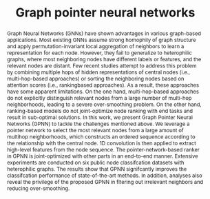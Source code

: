 ---
# Documentation: https://wowchemy.com/docs/managing-content/

title: "Graph pointer neural networks"
authors: [Tianmeng Yang, Yujing Wang, Zhihan Yue, Yaming Yang, Yunhai Tong, Jing Bai]
date:
doi: ""

# Schedule page publish date (NOT publication's date).
publishDate:

# Publication type.
# Legend: 0 = Uncategorized; 1 = Conference paper; 2 = Journal article;
# 3 = Preprint / Working Paper; 4 = Report; 5 = Book; 6 = Book section;
# 7 = Thesis; 8 = Patent
publication_types: ["1"]

# Publication name and optional abbreviated publication name.
publication: "In *Proceedings of the AAAI conference on artificial intelligence*"
publication_short: "*AAAI, 2022*"

abstract: "Graph Neural Networks (GNNs) have shown advantages in various graph-based applications. Most existing GNNs assume strong homophily of graph structure and apply permutation-invariant local aggregation of neighbors to learn a representation for each node. However, they fail to generalize to heterophilic graphs, where most neighboring nodes have different labels or features, and the relevant nodes are distant. Few recent studies attempt to address this problem by combining multiple hops of hidden representations of central nodes (i.e., multi-hop-based approaches) or sorting the neighboring nodes based on attention scores (i.e., rankingbased approaches). As a result, these approaches have some apparent limitations. On the one hand, multi-hop-based approaches do not explicitly distinguish relevant nodes from a large number of multi-hop neighborhoods, leading to a severe over-smoothing problem. On the other hand, ranking-based models do not joint-optimize node ranking with end tasks and result in sub-optimal solutions. In this work, we present Graph Pointer Neural Networks (GPNN) to tackle the challenges mentioned above. We leverage a pointer network to select the most relevant nodes from a large amount of multihop neighborhoods, which constructs an ordered sequence according to the relationship with the central node. 1D convolution is then applied to extract high-level features from the node sequence. The pointer-network-based ranker in GPNN is joint-optimized with other parts in an end-to-end manner. Extensive experiments are conducted on six public node classifcation datasets with heterophilic graphs. The results show that GPNN signifcantly improves the classifcation performance of state-of-the-art methods. In addition, analyses also reveal the privilege of the proposed GPNN in fltering out irrelevant neighbors and reducing over-smoothing."

# Summary. An optional shortened abstract.
summary: ""

tags: []
categories: []
featured: true

# Custom links (optional).
#   Uncomment and edit lines below to show custom links.
links:
- name: PDF
  url: https://cdn.aaai.org/ojs/20864/20864-13-24877-1-2-20220628.pdf
  icon_pack: fas
  icon: file-pdf

url_pdf: 
url_code: 
url_dataset:
url_poster:
url_project:
url_slides:
url_source: 
url_video:

# Featured image
# To use, add an image named `featured.jpg/png` to your page's folder. 
# Focal points: Smart, Center, TopLeft, Top, TopRight, Left, Right, BottomLeft, Bottom, BottomRight.
image:
  caption: ""
  focal_point: ""
  preview_only: false

# Associated Projects (optional).
#   Associate this publication with one or more of your projects.
#   Simply enter your project's folder or file name without extension.
#   E.g. `internal-project` references `content/project/internal-project/index.md`.
#   Otherwise, set `projects: []`.
projects: []

# Slides (optional).
#   Associate this publication with Markdown slides.
#   Simply enter your slide deck's filename without extension.
#   E.g. `slides: "example"` references `content/slides/example/index.md`.
#   Otherwise, set `slides: ""`.
slides: ""
---